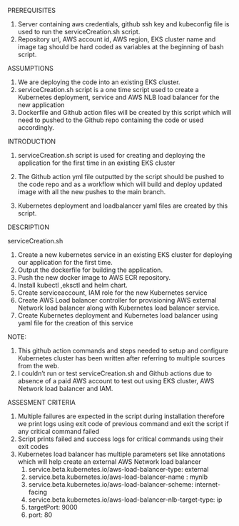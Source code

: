 PREREQUISITES

1. Server containing aws credentials, github ssh key and kubeconfig file is used to run the serviceCreation.sh script.
2. Repository url, AWS account id, AWS region, EKS cluster name and image tag should be hard coded as variables at the beginning of  bash script.

ASSUMPTIONS

1. We are deploying the code into an existing EKS cluster.
2. serviceCreation.sh script is a one time script used to create a Kubernetes deployment, service and AWS NLB load balancer for the new application
3. Dockerfile and Github action files will be created by this script which will need to pushed to the Github repo containing the code or used accordingly.

INTRODUCTION

1. serviceCreation.sh script is used for creating and deploying the application for the first time in an existing EKS cluster

2. The  Github action yml file outputted by the script should be pushed to the code repo and as a workflow which will build and deploy updated image with all the new pushes to the main branch.

3. Kubernetes deployment and loadbalancer yaml files are created by this script.


DESCRIPTION

serviceCreation.sh 

1. Create a new kubernetes service in an existing EKS cluster for deploying our application for the first time.
2. Output the dockerfile for building the application.
3. Push the new docker image to AWS ECR repository.
4. Install kubectl ,eksctl and helm chart.
5. Create serviceaccount, IAM role for the new Kubernetes service
6. Create AWS Load balancer controller for provisioning AWS external Network load balancer along with Kubernetes load balancer service.
7. Create Kubernetes deployment and Kubernetes load balancer using yaml file for the creation of this service

NOTE: 
1. This github action commands and steps needed to setup and configure Kubernetes cluster has been written after referring to multiple sources from the web.
2. I couldn’t run or test serviceCreation.sh and Github actions due to absence of a paid AWS account to test out using EKS cluster, AWS Network load balancer and IAM.

ASSESMENT CRITERIA

1. Multiple failures are expected in the script during installation therefore we print logs using exit code of previous command and exit the script if any critical command failed
2. Script prints failed and success logs for critical commands using their exit codes
3. Kubernetes load balancer has multiple parameters set like annotations which will help create an external AWS Network load balancer
    1. service.beta.kubernetes.io/aws-load-balancer-type: external 
    2. service.beta.kubernetes.io/aws-load-balancer-name : mynlb 
    3. service.beta.kubernetes.io/aws-load-balancer-scheme: internet-facing 
    4. service.beta.kubernetes.io/aws-load-balancer-nlb-target-type: ip 
    5. targetPort: 9000
    6. port: 80

